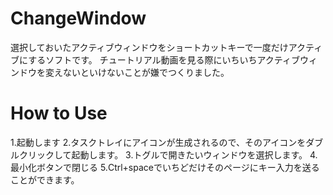 # ChangeWindow
選択しておいたアクティブウィンドウをショートカットキーで一度だけアクティブにするソフトです。
チュートリアル動画を見る際にいちいちアクティブウィンドウを変えないといけないことが嫌でつくりました。

# How to Use

1.起動します
2.タスクトレイにアイコンが生成されるので、そのアイコンをダブルクリックして起動します。
3.トグルで開きたいウィンドウを選択します。
4.最小化ボタンで閉じる
5.Ctrl+spaceでいちどだけそのページにキー入力を送ることができます。


